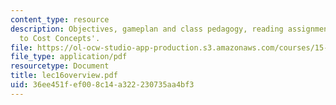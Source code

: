 ```yaml
---
content_type: resource
description: Objectives, gameplan and class pedagogy, reading assignments on 'Introduction
  to Cost Concepts'.
file: https://ol-ocw-studio-app-production.s3.amazonaws.com/courses/15-514-financial-and-managerial-accounting-summer-2003/36ee451fef008c14a322230735aa4bf3_lec16overview.pdf
file_type: application/pdf
resourcetype: Document
title: lec16overview.pdf
uid: 36ee451f-ef00-8c14-a322-230735aa4bf3
---
```

